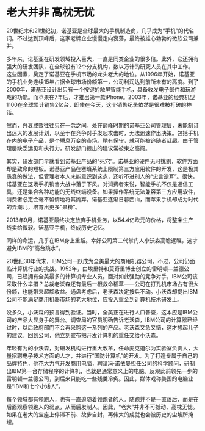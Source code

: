 # 老大并非 高枕无忧

20世纪末和21世纪初，诺基亚是全球最大的手机制造商，几乎成为“手机”的代名词。不过达到顶峰后，这家老牌企业慢慢走向衰落，最终被雄心勃勃的微软公司兼并。 

多年来，诺基亚在研发领域投入巨大，一直是同类企业的很多倍。此外，它还拥有强大的研发团队，在全球设有12个分支机构，数以万计的研究人员在其中工作。这些因素，奠定了诺基亚在手机市场的龙头老大的地位。从1996年开始，诺基亚的手机业务连续15年占据全球市场份额第一，公司利润达到前所未有的高度。到了2000年，诺基亚设计出只有一个按键的触屏智能手机，具备收发电子邮件和玩游戏的功能。而苹果在7年后，才推出第一款iPhone。2003年，诺基亚的经典机型1100在全球累计销售2亿台，即使在今天，这个销售纪录依然是很难被打破的神话。 

然而，兴衰成败往往只在一念之间。处在巅峰时期的诺基亚公司管理层，未能制订出远大的发展计划，以至于在竞争对手发起攻击时，无法迅速作出决策。包括手机在内的电子产品，是个瞬息万变的市场。稍有保守，就可能被追随者赶超。由于管理层缺乏远见和执行力，研发部门提出的建议常被束之高阁。 

其实，研发部门早就看到诺基亚产品的“死穴”。诺基亚的硬件无可挑剔，软件方面却是致命的短板。诺基亚产品在塞班系统上限制第三方应用软件的开发，这是极其愚蠢的做法，但管理者本人未能意识到这点，还听不进别人的“忠言逆耳”。很快，诺基亚在这场手机销售大战中落于下风。对消费者来说，智能手机不仅是通信工具，还是集合各种功能的无线终端设备。如果操作系统无法兼容第三方应用软件，消费者必定会毫不留情地将其抛弃。诺基亚逐渐日暮西山，而苹果手机却成为时代的弄潮儿，培育出更多“果粉”。 

2013年9月，诺基亚最终决定放弃手机业务，以54.4亿欧元的价格，将整条生产线卖给微软。诺基亚手机，终成历史记忆。 

同样的命运，几乎在IBM身上重蹈。幸好公司第二代掌门人小沃森高瞻远瞩，这才避免IBM的“高台跳水”。 

20世纪30年代末，IBM公司一跃成为全美最大的商用机器公司。不过，公司仍面临计算机行业的挑战。1952年，由埃里特和莫奇里博士创立的雷明顿—兰德公司，已经拥有全美最多的计算机专业人员。面对如此强劲的竞争对手，IBM公司该采取什么举措？总裁老沃森还有最后一根救命稻草——公司在打孔机市场占有很大份额，也能带来超额收益。通盘考虑后，老沃森决定按兵不动。小沃森却提出IBM公司不能满足商用机器市场的老大地位，应投入重金到计算机技术研发上。 

没多久，小沃森的预言得到验证。当时，全美正在进行人口普查，这本应是IBM公司的产品大显身手的舞台。调查局的官员明确告诉老沃森，IBM公司的计算器已经过时，以后政府部门不会再采购这一系列的产品。老沃森又急又恼，这才想起儿子的建议。回到公司，他立刻宣布把开发计算机的重任交给小沃森。 

年轻有为的小沃森，对研发机构进行重大改革，任命麦克道尔为实验室负责人，大量招聘电子技术方面的人才，并进行“国防计算机”的开发。为了打造专属于自己的品牌特色，他花大力气开发商用电脑，聘请冯·诺依曼担任公司的科学顾问，研制出IBM第一台存储程序的计算机，也就是通常意义上的电脑。反观此前领先一步的雷明顿—兰德公司，到后来只能吃一些残羹冷炙。因此，媒体戏称美国的电脑业是“IBM和七个小矮人”。 

每个领域都有领跑人，也有一直追随着领跑者的人。随跑并不是一直落后，而是在后面观察领跑人的弱点，从而后发制人。因此，“老大”并非不可撼动、高枕无忧。如果在老大的宝座上停滞不前、故步自封，再伟大的成就也会被历史的尘埃所掩埋。